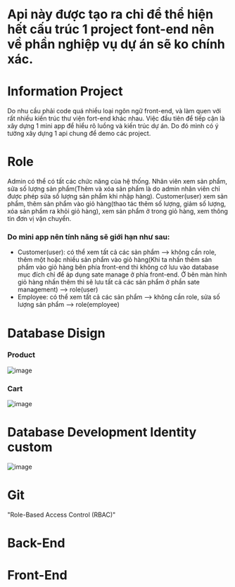 # Api này được tạo ra chỉ để thể hiện hết cấu trúc 1 project font-end nên về phần nghiệp vụ dự án sẽ ko chính xác.

# Information Project
Do nhu cầu phải code quá nhiều loại ngôn ngữ front-end, và làm quen với rất nhiều kiến trúc thư viện fort-end khác nhau. Việc đầu tiên để tiếp cận là xây dựng 1 mini app để hiểu rõ luồng và kiến trúc dự án. Do đó mình có ý tưởng xây dựng 1 api chung để demo các project. 
# Role
Admin có thể có tất các chức năng của hệ thống.
Nhân viên xem sản phẩm, sửa số lượng sản phẩm(Thêm và xóa sản phẩm là do admin nhân viên chỉ được phép sửa số lượng sản phẩm khi nhập hàng).
Customer(user) xem sản phẩm, thêm sản phẩm vào giỏ hàng(thao tác thêm số lượng, giảm số lượng, xóa sản phẩm ra khỏi giỏ hàng), xem sản phẩm ở trong giỏ hàng, xem thông tin đơn vị vận chuyển.  
### Do mini app nên tính năng sẽ giới hạn như sau:
- Customer(user): có thể xem tất cả các sản phẩm --> không cần role, thêm một hoặc nhiều sản phẩm vào giỏ hàng(Khi ta nhấn thêm sản phẩm vào giỏ hàng bên phía front-end thì không cớ lưu vào database mục đích chỉ để áp dụng sate manage ở phía front-end. Ở bên màn hình giỏ hàng nhấn thêm thì sẽ lưu tất cả các sản phẩm ở phần sate management) --> role(user)
- Employee: có thể xem tất cả các sản phẩm --> không cần role, sửa số lượng sản phẩm --> role(employee)
# Database Disign
### Product
![image](https://github.com/Dia2001/api-global/assets/88370983/31ffe3ef-3a32-44ad-ab2a-b6dc938c6ab8)


### Cart
![image](https://github.com/Dia2001/api-global/assets/88370983/165548b5-d218-426d-a686-e73a4994c221)

# Database Development Identity custom
![image](https://github.com/Dia2001/api-global/assets/88370983/b7e256fd-1722-4c7f-8174-897a22a42e2f)


# Git
 "Role-Based Access Control (RBAC)"
# Back-End
# Front-End

